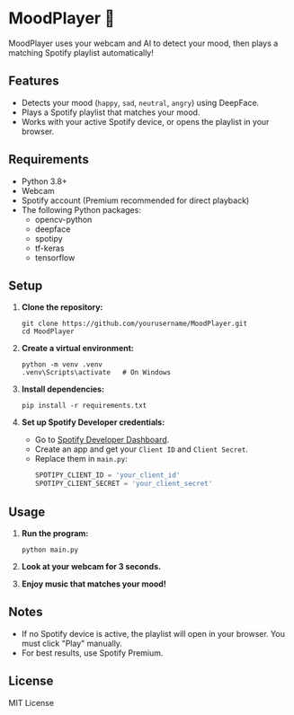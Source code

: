# MoodPlayer 🎵

MoodPlayer uses your webcam and AI to detect your mood, then plays a matching Spotify playlist automatically!

## Features

- Detects your mood (`happy`, `sad`, `neutral`, `angry`) using DeepFace.
- Plays a Spotify playlist that matches your mood.
- Works with your active Spotify device, or opens the playlist in your browser.

## Requirements

- Python 3.8+
- Webcam
- Spotify account (Premium recommended for direct playback)
- The following Python packages:
  - opencv-python
  - deepface
  - spotipy
  - tf-keras
  - tensorflow

## Setup

1. **Clone the repository:**
   ```
   git clone https://github.com/yourusername/MoodPlayer.git
   cd MoodPlayer
   ```

2. **Create a virtual environment:**
   ```
   python -m venv .venv
   .venv\Scripts\activate   # On Windows
   ```

3. **Install dependencies:**
   ```
   pip install -r requirements.txt
   ```

4. **Set up Spotify Developer credentials:**
   - Go to [Spotify Developer Dashboard](https://developer.spotify.com/dashboard).
   - Create an app and get your `Client ID` and `Client Secret`.
   - Replace them in `main.py`:
     ```python
     SPOTIPY_CLIENT_ID = 'your_client_id'
     SPOTIPY_CLIENT_SECRET = 'your_client_secret'
     ```

## Usage

1. **Run the program:**
   ```
   python main.py
   ```

2. **Look at your webcam for 3 seconds.**
3. **Enjoy music that matches your mood!**

## Notes

- If no Spotify device is active, the playlist will open in your browser. You must click "Play" manually.
- For best results, use Spotify Premium.

## License

MIT License
